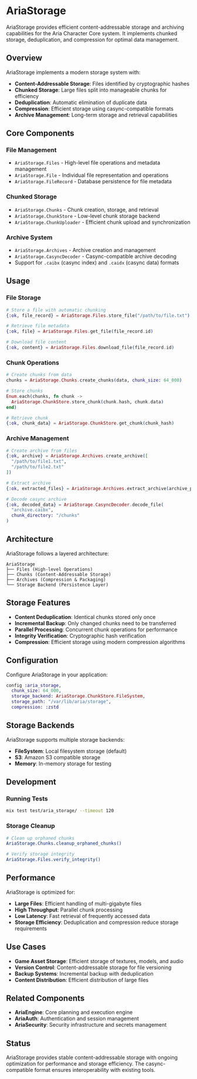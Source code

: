 # AriaStorage

AriaStorage provides efficient content-addressable storage and archiving capabilities for the Aria Character Core system. It implements chunked storage, deduplication, and compression for optimal data management.

## Overview

AriaStorage implements a modern storage system with:

- **Content-Addressable Storage**: Files identified by cryptographic hashes
- **Chunked Storage**: Large files split into manageable chunks for efficiency
- **Deduplication**: Automatic elimination of duplicate data
- **Compression**: Efficient storage using casync-compatible formats
- **Archive Management**: Long-term storage and retrieval capabilities

## Core Components

### File Management

- `AriaStorage.Files` - High-level file operations and metadata management
- `AriaStorage.File` - Individual file representation and operations
- `AriaStorage.FileRecord` - Database persistence for file metadata

### Chunked Storage

- `AriaStorage.Chunks` - Chunk creation, storage, and retrieval
- `AriaStorage.ChunkStore` - Low-level chunk storage backend
- `AriaStorage.ChunkUploader` - Efficient chunk upload and synchronization

### Archive System

- `AriaStorage.Archives` - Archive creation and management
- `AriaStorage.CasyncDecoder` - Casync-compatible archive decoding
- Support for `.caibx` (casync index) and `.caidx` (casync data) formats

## Usage

### File Storage

```elixir
# Store a file with automatic chunking
{:ok, file_record} = AriaStorage.Files.store_file("/path/to/file.txt")

# Retrieve file metadata
{:ok, file} = AriaStorage.Files.get_file(file_record.id)

# Download file content
{:ok, content} = AriaStorage.Files.download_file(file_record.id)
```

### Chunk Operations

```elixir
# Create chunks from data
chunks = AriaStorage.Chunks.create_chunks(data, chunk_size: 64_000)

# Store chunks
Enum.each(chunks, fn chunk ->
  AriaStorage.ChunkStore.store_chunk(chunk.hash, chunk.data)
end)

# Retrieve chunk
{:ok, chunk_data} = AriaStorage.ChunkStore.get_chunk(chunk_hash)
```

### Archive Management

```elixir
# Create archive from files
{:ok, archive} = AriaStorage.Archives.create_archive([
  "/path/to/file1.txt",
  "/path/to/file2.txt"
])

# Extract archive
{:ok, extracted_files} = AriaStorage.Archives.extract_archive(archive_path)

# Decode casync archive
{:ok, decoded_data} = AriaStorage.CasyncDecoder.decode_file(
  "archive.caibx",
  chunk_directory: "/chunks"
)
```

## Architecture

AriaStorage follows a layered architecture:

```
AriaStorage
├── Files (High-level Operations)
├── Chunks (Content-Addressable Storage)
├── Archives (Compression & Packaging)
└── Storage Backend (Persistence Layer)
```

## Storage Features

- **Content Deduplication**: Identical chunks stored only once
- **Incremental Backup**: Only changed chunks need to be transferred
- **Parallel Processing**: Concurrent chunk operations for performance
- **Integrity Verification**: Cryptographic hash verification
- **Compression**: Efficient storage using modern compression algorithms

## Configuration

Configure AriaStorage in your application:

```elixir
config :aria_storage,
  chunk_size: 64_000,
  storage_backend: AriaStorage.ChunkStore.FileSystem,
  storage_path: "/var/lib/aria/storage",
  compression: :zstd
```

## Storage Backends

AriaStorage supports multiple storage backends:

- **FileSystem**: Local filesystem storage (default)
- **S3**: Amazon S3 compatible storage
- **Memory**: In-memory storage for testing

## Development

### Running Tests

```bash
mix test test/aria_storage/ --timeout 120
```

### Storage Cleanup

```bash
# Clean up orphaned chunks
AriaStorage.Chunks.cleanup_orphaned_chunks()

# Verify storage integrity
AriaStorage.Files.verify_integrity()
```

## Performance

AriaStorage is optimized for:

- **Large Files**: Efficient handling of multi-gigabyte files
- **High Throughput**: Parallel chunk processing
- **Low Latency**: Fast retrieval of frequently accessed data
- **Storage Efficiency**: Deduplication and compression reduce storage requirements

## Use Cases

- **Game Asset Storage**: Efficient storage of textures, models, and audio
- **Version Control**: Content-addressable storage for file versioning
- **Backup Systems**: Incremental backup with deduplication
- **Content Distribution**: Efficient distribution of large files

## Related Components

- **AriaEngine**: Core planning and execution engine
- **AriaAuth**: Authentication and session management
- **AriaSecurity**: Security infrastructure and secrets management

## Status

AriaStorage provides stable content-addressable storage with ongoing optimization for performance and storage efficiency. The casync-compatible format ensures interoperability with existing tools.

